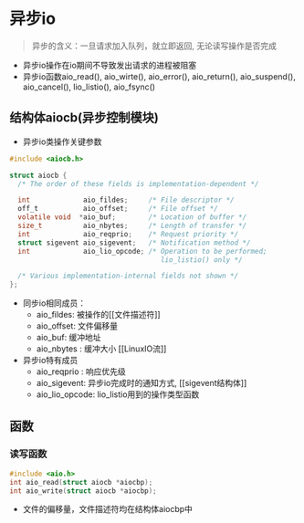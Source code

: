 # 异步io
> 异步的含义：一旦请求加入队列，就立即返回, 无论读写操作是否完成
- 异步io操作在io期间不导致发出请求的进程被阻塞
- 异步io函数aio_read(), aio_wirte(), aio_error(), aio_return(), aio_suspend(), aio_cancel(), lio_listio(), aio_fsync()

## 结构体aiocb(异步控制模块)

- 异步io类操作关键参数

```c
#include <aiocb.h>

struct aiocb {
  /* The order of these fields is implementation-dependent */

  int             aio_fildes;     /* File descriptor */
  off_t           aio_offset;     /* File offset */
  volatile void  *aio_buf;        /* Location of buffer */
  size_t          aio_nbytes;     /* Length of transfer */
  int             aio_reqprio;    /* Request priority */
  struct sigevent aio_sigevent;   /* Notification method */
  int             aio_lio_opcode; /* Operation to be performed;
                                     lio_listio() only */

  /* Various implementation-internal fields not shown */
};
```

- 同步io相同成员：
  - aio_fildes: 被操作的[[文件描述符]] 
  - aio_offset: 文件偏移量
  - aio_buf: 缓冲地址
  - aio_nbytes : 缓冲大小
    [[LinuxIO流]]
- 异步io特有成员    
  - aio_reqprio : 响应优先级  
  - aio_sigevent: 异步io完成时的通知方式, [[sigevent结构体]]
  - aio_lio_opcode: lio_listio用到的操作类型函数
  
## 函数
  
### 读写函数  
  
```c
#include <aio.h>
int aio_read(struct aiocb *aiocbp);
int aio_write(struct aiocb *aiocbp);
```

- 文件的偏移量，文件描述符均在结构体aiocbp中